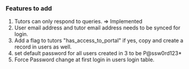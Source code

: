 ### Features to add
1. Tutors can only respond to queries. => Implemented
2. User email address and tutor email address needs to be synced for login.
3. Add a flag to tutors  "has_access_to_portal" if yes, copy and create a record in users as well.
4. set default password for all users created in 3 to be P@ssw0rd123*
5. Force Password change at first login in users login table.